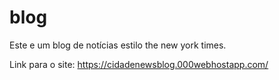 # blog
Este e um blog de notícias estilo the new york times.

Link para o site: https://cidadenewsblog.000webhostapp.com/

